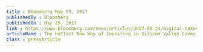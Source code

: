 ```yaml
---
title : Bloomberg May 25, 2017
publishedBy : Bloomberg
publishedOn : May 25, 2017
link : https://www.bloomberg.com/news/articles/2017-05-24/digital-tokens-unlock-stakes-in-blockchain-as-icos-proliferate
articleName : The Hottest New Way of Investing in Silicon Valley Comes With a Big Catch
class : pressArticle
---
```

